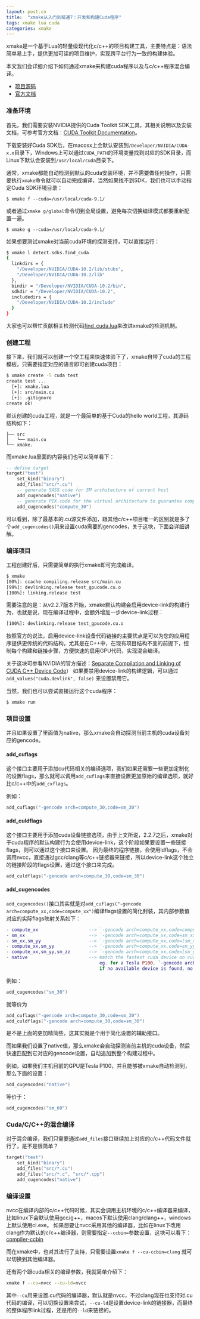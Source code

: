 ```yaml
---
layout: post.cn
title:  "xmake从入门到精通7：开发和构建Cuda程序"
tags: xmake lua cuda
categories: xmake
---
```


xmake是一个基于Lua的轻量级现代化c/c++的项目构建工具，主要特点是：语法简单易上手，提供更加可读的项目维护，实现跨平台行为一致的构建体验。

本文我们会详细介绍下如何通过xmake来构建cuda程序以及与c/c++程序混合编译。

* [项目源码](https://github.com/xmake-io/xmake)
* [官方文档](https://xmake.io/#/zh-cn/)

### 准备环境

首先，我们需要安装NVIDIA提供的Cuda Toolkit SDK工具，其相关说明以及安装文档，可参考官方文档：[CUDA Toolkit Documentation](http://docs.nvidia.com/cuda/index.html)。

下载安装好Cuda SDK后，在macosx上会默认安装到`/Developer/NVIDIA/CUDA-x.x`目录下，Windows上可以通过`CUDA_PATH`的环境变量找到对应的SDK目录，而
Linux下默认会安装到`/usr/local/cuda`目录下。

通常，xmake都能自动检测到默认的cuda安装环境，并不需要做任何操作，只需要执行`xmake`命令就可以自动完成编译，当然如果找不到SDK，我们也可以手动指定Cuda SDK环境目录：

```console
$ xmake f --cuda=/usr/local/cuda-9.1/ 
```

或者通过`xmake g/global`命令切到全局设置，避免每次切换编译模式都要重新配置一遍。

```console
$ xmake g --cuda=/usr/local/cuda-9.1/ 
```

如果想要测试xmake对当前cuda环境的探测支持，可以直接运行：

```bash
$ xmake l detect.sdks.find_cuda
{ 
  linkdirs = { 
    "/Developer/NVIDIA/CUDA-10.2/lib/stubs",
    "/Developer/NVIDIA/CUDA-10.2/lib" 
  },
  bindir = "/Developer/NVIDIA/CUDA-10.2/bin",
  sdkdir = "/Developer/NVIDIA/CUDA-10.2",
  includedirs = { 
    "/Developer/NVIDIA/CUDA-10.2/include" 
  } 
}
```

大家也可以帮忙贡献相关检测代码[find_cuda.lua](https://github.com/xmake-io/xmake/blob/master/xmake/modules/detect/sdks/find_cuda.lua)来改进xmake的检测机制。

### 创建工程

接下来，我们就可以创建一个空工程来快速体验下了，xmake自带了cuda的工程模板，只需要指定对应的语言即可创建cuda项目：

```bash
$ xmake create -l cuda test
create test ...
  [+]: xmake.lua
  [+]: src/main.cu
  [+]: .gitignore
create ok!
```






默认创建的cuda工程，就是一个最简单的基于Cuda的hello world工程，其源码结构如下：

```
├── src
│   └── main.cu
└── xmake.
```

而xmake.lua里面的内容我们也可以简单看下：

```lua
-- define target
target("test")
    set_kind("binary")
    add_files("src/*.cu")
    -- generate SASS code for SM architecture of current host
    add_cugencodes("native")
    -- generate PTX code for the virtual architecture to guarantee compatibility
    add_cugencodes("compute_30")
```

可以看到，除了最基本的.cu源文件添加，跟其他c/c++项目唯一的区别就是多了个`add_cugencodes()`用来设置cuda需要的gencodes，关于这块，下面会详细讲解。

### 编译项目

工程创建好后，只需要简单的执行xmake即可完成编译。

```bash
$ xmake
[00%]: ccache compiling.release src/main.cu
[99%]: devlinking.release test_gpucode.cu.o
[100%]: linking.release test
```

需要注意的是：从v2.2.7版本开始，xmake默认构建会启用device-link的构建行为，也就是说，现在编译过程中，会额外增加一步device-link过程：

```bash
[100%]: devlinking.release test_gpucode.cu.o
```

按照官方的说法，启用device-link设备代码链接的主要优点是可以为您的应用程序提供更传统的代码结构，尤其是在C++中，在现有项目结构不变的前提下，控制每个构建和链接步骤，方便快速的启用GPU代码，实现混合编译。

关于这块可参看NVIDIA的官方描述：[Separate Compilation and Linking of CUDA C++ Device Code](https://devblogs.nvidia.com/separate-compilation-linking-cuda-device-code/)）
如果要禁用device-link的构建逻辑，可以通过`add_values("cuda.devlink", false)` 来设置禁用它。

当然，我们也可以尝试直接运行这个cuda程序：

```bash
$ xmake run
```

### 项目设置

并且如果设置了里面值为native，那么xmake会自动探测当前主机的cuda设备对应的gencode。

#### add_cuflags

这个接口主要用于添加cu代码相关的编译选项，我们如果还需要一些更加定制化的设置flags，那么就可以调用`add_cuflags`来直接设置更加原始的编译选项，就好比c/c++中的`add_cxflags`。

例如：

```lua
add_cuflags("-gencode arch=compute_30,code=sm_30")
```

#### add_culdflags

这个接口主要用于添加cuda设备链接选项，由于上文所说，2.2.7之后，xmake对于cuda程序的默认构建行为会使用device-link，这个阶段如果要设置一些链接flags，则可以通过这个接口来设置。
因为最终的程序链接，会使用ldflags，不会调用nvcc，直接通过gcc/clang等c/c++链接器来链接，所以device-link这个独立的链接阶段的flags设置，通过这个接口来完成。

```lua
add_culdflags("-gencode arch=compute_30,code=sm_30")
```

#### add_cugencodes

`add_cugencodes()`接口其实就是对`add_cuflags("-gencode arch=compute_xx,code=compute_xx")`编译flags设置的简化封装，其内部参数值对应的实际flags映射关系如下：

```lua
- compute_xx                   --> `-gencode arch=compute_xx,code=compute_xx`
- sm_xx                        --> `-gencode arch=compute_xx,code=sm_xx`
- sm_xx,sm_yy                  --> `-gencode arch=compute_xx,code=[sm_xx,sm_yy]`
- compute_xx,sm_yy             --> `-gencode arch=compute_xx,code=sm_yy`
- compute_xx,sm_yy,sm_zz       --> `-gencode arch=compute_xx,code=[sm_yy,sm_zz]`
- native                       --> match the fastest cuda device on current host,
                                   eg. for a Tesla P100, `-gencode arch=compute_60,code=sm_60` will be added,
                                   if no available device is found, no `-gencode` flags will be added
```

例如：

```lua
add_cugencodes("sm_30")
```

就等价为

```lua
add_cuflags("-gencode arch=compute_30,code=sm_30")
add_culdflags("-gencode arch=compute_30,code=sm_30")
```

是不是上面的更加精简些，这其实就是个用于简化设置的辅助接口。

而如果我们设置了native值，那么xmake会自动探测当前主机的cuda设备，然后快速匹配到它对应的gencode设置，自动追加到整个构建过程中。

例如，如果我们主机目前的GPU是Tesla P100，并且能够被xmake自动检测到，那么下面的设置：

```lua
add_cugencodes("native")
```

等价于：


```lua
add_cugencodes("sm_60")
```

### Cuda/C/C++的混合编译

对于混合编译，我们只需要通过`add_files`接口继续加上对应的c/c++代码文件就行了，是不是很简单？

```lua
target("test")
    set_kind("binary")
    add_files("src/*.cu")
    add_files("src/*.c", "src/*.cpp")
    add_cugencodes("native")
```

### 编译设置

nvcc在编译内部的c/c++代码时候，其实会调用主机环境的c/c++编译器来编译，比如linux下会默认使用gcc/g++，macos下默认使用clang/clang++，windows上默认使用cl.exe。
如果想要让nvcc采用其他的编译器，比如在linux下改用clang作为默认的c/c++编译器，则需要指定`--ccbin=`参数设置，这块可以看下：[compiler-ccbin](https://docs.nvidia.com/cuda/cuda-compiler-driver-nvcc/index.html#file-and-path-specifications-compiler-bindir)

而在xmake中，也对其进行了支持，只需要设置`xmake f --cu-ccbin=clang` 就可以切换到其他编译器。

还有两个跟cuda相关的编译参数，我就简单介绍下：

```bash
xmake f --cu=nvcc --cu-ld=nvcc
```

其中`--cu`用来设置.cu代码的编译器，默认就是nvcc，不过clang现在也支持对.cu代码的编译，可以切换设置来尝试，`--cu-ld`是设置device-link的链接器，而最终的整体程序link过程，还是用的`--ld`来链接的。
